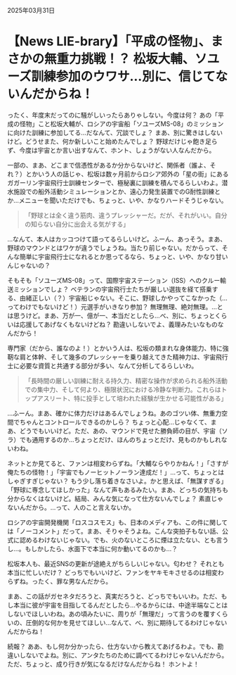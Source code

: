 2025年03月31日

# 【News LIE-brary】「平成の怪物」、まさかの無重力挑戦！？ 松坂大輔、ソユーズ訓練参加のウワサ…別に、信じてないんだからね！

ったく、年度末だってのに騒がしいったらありゃしない。今度は何？ あの「平成の怪物」こと松坂大輔が、ロシアの宇宙船「ソユーズMS-08」のミッションに向けた訓練に参加してる…だなんて、冗談でしょ？ まあ、別に驚きはしないけど。どうせまた、何か新しいこと始めたんでしょ？ 野球だけじゃ飽き足らず、今度は宇宙とか言い出すなんて、ホント、しょうがない人なんだから。

一部の、まあ、どこまで信憑性があるか分からないけど、関係者（誰よ、それ？）とかいう人の話じゃ、松坂は数ヶ月前からロシア郊外の「星の街」にあるガガーリン宇宙飛行士訓練センターで、極秘裏に訓練を積んでるらしいわよ。潜水施設での船外活動シミュレーションとか、遠心力発生装置でのG耐性訓練とか…メニューを聞いただけでも、ちょっと、いや、かなりハードそうじゃない。

> 「野球とは全く違う筋肉、違うプレッシャーだ。だが、それがいい。自分の知らない自分に出会える気がする」

…なんて、本人はカッコつけて語ってるらしいけど。ふーん、あっそう。まあ、野球のマウンドとはワケが違うでしょうね。当たり前じゃない。だからって、そんな簡単に宇宙飛行士になれるとか思ってるなら、ちょっと、いや、かなり甘いんじゃないの？

そもそも「ソユーズMS-08」って、国際宇宙ステーション（ISS）へのクルー輸送ミッションでしょ？ ベテランの宇宙飛行士たちが厳しい選抜を経て搭乗する、由緒正しい（？）宇宙船じゃない。そこに、野球しかやってこなかった（…ってわけでもないけど！）元選手がいきなり参加？ 無理無理、絶対無理。…とは思うけど。まあ、万が一、億が一、本当だとしたら…べ、別に、ちょっとくらいは応援してあげなくもないけどね？ 勘違いしないでよ、義理みたいなものなんだから！

専門家（だから、誰なのよ！）とかいう人は、松坂の類まれな身体能力、特に強靭な肩と体幹、そして幾多のプレッシャーを乗り越えてきた精神力は、宇宙飛行士に必要な資質と共通する部分が多い、なんて分析してるらしいわ。

> 「長時間の厳しい訓練に耐える持久力、精密な操作が求められる船外活動での集中力、そして何より、極限状況における冷静な判断力。これらはトップアスリート、特に投手として培われた経験が生かせる可能性がある」

…ふーん。まあ、確かに体力だけはあるんでしょうね。あのゴツい体、無重力空間でちゃんとコントロールできるのかしら？ ちょっと心配…じゃなくて、まあ、どうでもいいけど。ただ、あの、マウンドで見せた勝負師の目が、宇宙（ソラ）でも通用するのか…ちょっとだけ、ほんのちょっとだけ、見ものかもしれないわね。

ネットとか見てると、ファンは相変わらずね。「大輔ならやりかねん！」「さすが俺たちの怪物！」「宇宙でもノーヒットノーラン達成だ！」…って、ちょっとはしゃぎすぎじゃない？ もう少し落ち着きなさいよ。かと思えば、「無謀すぎる」「野球に専念してほしかった」なんて声もあるみたい。まあ、どっちの気持ちも分からなくはないけど。結局、みんな気になって仕方ないんでしょ？ 素直じゃないんだから。…って、人のこと言えないか。

ロシアの宇宙開発機関「ロスコスモス」も、日本のメディアも、この件に関しては「ノーコメント」だって。まあ、そりゃそうよね。こんな突拍子もない話、公式に認めるわけないじゃない。でも、火のないところに煙は立たない、とも言うし…。もしかしたら、水面下で本当に何か動いてるのかも…？

松坂本人も、最近SNSの更新が途絶えがちらしいじゃない。匂わせ？ それとも本当に忙しいだけ？ どっちでもいいけど、ファンをヤキモキさせるのは相変わらずね。ったく、罪な男なんだから。

まあ、この話がガセネタだろうと、真実だろうと、どっちでもいいわ。ただ、もし本当に彼が宇宙を目指してるんだとしたら…やるからには、中途半端なことはしないでほしいわね。あの頃みたいに、周りが「無理だ」って言うのを覆すくらいの、圧倒的な何かを見せてほしい…なんて、べ、別に期待してるわけじゃないんだからね！

続報？ ああ、もし何か分かったら、仕方ないから教えてあげるわよ。でも、勘違いしないでよね。別に、アンタたちのために調べてるわけじゃないんだから。ただ、ちょっと、成り行きが気になるだけなんだからね！ ホントよ！
